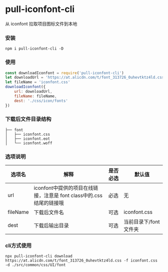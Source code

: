 # pull-iconfont-cli

从 iconfont 拉取项目图标文件到本地

### 安装

```
npm i pull-iconfont-cli -D
```

### 使用
```javascript
const downloadIconfont = require('pull-iconfont-cli')
let downloadUrl = 'https://at.alicdn.com/t/font_313726_0uhevtktz4ld.css'
let fileName = 'iconfont.css'
downloadIconfont({
    url: downloadUrl,
    fileName: fileName,
    dest: './css/icon/fonts'
})
```
### 下载后文件目录结构


```shell
├── font
│   ├── iconfont.css
│   ├── iconfont.eot
│   └── iconfont.woff
```
### 选项说明

|  选项名   | 解释 | 是否必选  | 默认值 |
|  ----  | ---- | ----  |  ----  |
| url   | iconfont中提供的项目在线链接，注意是 font class中的.css结尾的链接哦 | 必选 | 无 |
| fileName | 下载后文件名  | 可选 | iconfont.css |
| dest   | 下载后输出目录 | 可选 | 当前目录下/font文件夹 |

### cli方式使用

```
npx pull-iconfont-cli download https://at.alicdn.com/t/font_313726_0uhevtktz4ld.css -f iconfont.css   -d ./src/common/css/UI/font
```